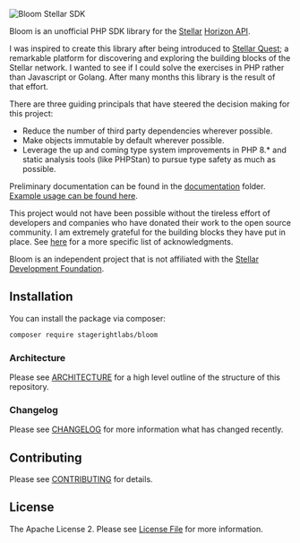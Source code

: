 ![Bloom Stellar SDK](https://banners.beyondco.de/Bloom.png?theme=light&packageManager=composer+require&packageName=stagerightlabs%2Fbloom&pattern=graphPaper&style=style_1&description=An+unofficial+Stellar+Horizon+SDK&md=1&showWatermark=1&fontSize=100px&images=beaker)

Bloom is an unofficial PHP SDK library for the [Stellar](https://stellar.org/) [Horizon API](https://developers.stellar.org/docs/).

I was inspired to create this library after being introduced to [Stellar Quest](https://quest.stellar.org/); a remarkable platform for discovering and exploring the building blocks of the Stellar network. I wanted to see if I could solve the exercises in PHP rather than Javascript or Golang. After many months this library is the result of that effort.

There are three guiding principals that have steered the decision making for this project:

- Reduce the number of third party dependencies wherever possible.
- Make objects immutable by default wherever possible.
- Leverage the up and coming type system improvements in PHP 8.* and static analysis tools (like PHPStan) to pursue type safety as much as possible.

Preliminary documentation can be found in the [documentation](docs/) folder. [Example usage can be found here](https://github.com/stagerightlabs/bloom-examples/).

This project would not have been possible without the tireless effort of developers and companies who have donated their work to the open source community. I am extremely grateful for the building blocks they have put in place. See [here](docs/thanks.md) for a more specific list of acknowledgments.

Bloom is an independent project that is not affiliated with the [Stellar Development Foundation](https://www.stellar.org/foundation).

## Installation

You can install the package via composer:

```bash
composer require stagerightlabs/bloom
```

### Architecture

Please see [ARCHITECTURE](ARCHITECTURE.md) for a high level outline of the structure of this repository.

### Changelog

Please see [CHANGELOG](CHANGELOG.md) for more information what has changed recently.

## Contributing

Please see [CONTRIBUTING](CONTRIBUTING.md) for details.

## License

The Apache License 2. Please see [License File](LICENSE.md) for more information.
